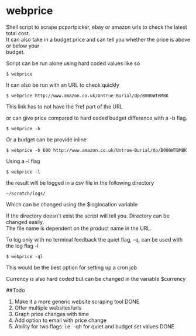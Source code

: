 webprice
========

Shell script to scrape pcpartpicker, ebay or amazon urls to check the latest total cost.        
It can also take in a budget price and can tell you whether the price is above or below your    
budget.                                                                                         
                                                                                                
Script can be run alone using hard coded values like so                                         
                                                                                                
    $ webprice                                                                                   
                                                                                                
It can also be run with an URL to check quickly                                                 
                                                                                                
    $ webprice http://www.amazon.co.uk/Untrue-Burial/dp/B000WTBMBK                               
                                                                                                
This link has to not have the ?ref part of the URL

or can give price compared to hard coded  budget difference with a -b flag.                     
                                                                                                
    $ webprice -b                                                                                
                                                                                                
Or a budget can be provide inline                                                               
                                                                                                
    $ webprice -b 600 http://www.amazon.co.uk/Untrue-Burial/dp/B000WTBMBK                        
                                                                                                
Using a -l flag                                                                                 
                                                                                                
    $ webprice -l                                                                                
                                                                                                
the result will be logged in a csv file in the following directory                              
                                                                                                
    ~/scratch/logs/                                                                              
                                                                                                
Which can be changed using the $loglocation variable
    
If the directory doesn't exist the script will tell you. Directory can be changed easily.       
The file name is dependent on the product name in the URL.                                      
                                                                                                
To log only with no terminal feedback the quiet flag, -q, can be used with the log flag -l      
                                                                                                
    $ webprice -ql                                                                               
                                                                                                
This would be the best option for setting up a cron job                                         

Currency is also hard coded but can be changed in the variable $currency
                                                                                                
##Todo                                                                                            

1) Make it a more generic website scraping tool DONE                                            
2) Offer multiple websites/urls                                                                 
3) Graph price changes with time                                                                
4) Add option to email with price change                                                        
5) Ability for two flags: i.e. -qh for quiet and budget set values DONE                         
